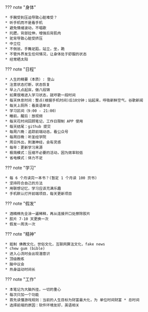 
??? note "身体"

    * 手腕受到压迫导致心脏难受？
    * 听手机而不是看手机
    * 避免情绪波动，不唱歌
    * 托腮，背部拉伸，增强后背肌肉
    * 驼背导致心脏受挤压
    * 中立位
    * 不倒翁，手舞足蹈，站立，坐，跪
    * 不管外界发生任何情况，让身体处于舒服的状态
    * 经常晒太阳

??? note "日程"

    * 人生的精要（本质）: 登山
    * 注意状态打断，状态恢复
    * 早上八点起床，做八段锦
    * 如果很难进入学习状态，就哼歌一段时间
    * 每天休息时间：整点(根据手机时间)后10分钟；站起来，呼吸新鲜空气，谷歌新闻
    * 每天上厕所：看英语单词
    * 学习区间（9:00 - 21:00）
    * 睡前，醒后：放视频
    * 每天花时间回顾笔记，工作日限制 APP 使用
    * 每天结尾：github 提交
    * 每周六晚：追踪前端动态，看公众号
    * 每周日晚：听圣经学院
    * 周日外出，刺激神经，会有灵感
    * 每年：更新学习来源
    * 极简模式：压缩不必要的活动，因为效率较低
    * 省电模式：体力不足

??? note "学习"

    * 每 6 个月读完一本书？(暂定 1 个月读 100 页书)
    * 坚持符合自己的方法
    * 用联想记忆，学习应该充满乐趣
    * 手机默认打开前端项目，每天更新项目

??? note "假发"

    * 酒精棉先全涂一遍稀释，再从连接开口处擦除胶片
    * 胶片 7-10 天更换一次
    * 假发一周洗一次

??? note "精神"

    * 抵制 佛教文化，世俗文化，互联网算法文化，fake news
    * chew gum (bible)
    * 进入心流时会出现潜意识
    * 顶级教练
    * 脑中议会
    * 热身运动时间长

??? note "工作"

    * 本笔记为大脑外挂，一切的重心
    * 每次只加一个功能
    * 首先读懂游戏规则：当前的人生目标为财富最大化，为 单位时间财富 * 总时间
    * 选择前端的原因：软件环境友好，英语相关


